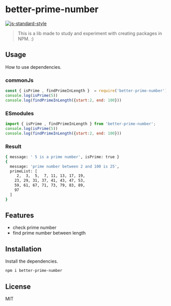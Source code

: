 # better-prime-number
[![js-standard-style](https://img.shields.io/badge/code%20style-standard-brightgreen.svg)](http://standardjs.com/)

> This is a lib made to study and experiment with creating packages in NPM. 
:)

## Usage
How to use dependencies.

### commonJs
```js
const { isPrime , findPrimeInLength }  = require('better-prime-number');
console.log(isPrime(5))
console.log(findPrimeInLength({start:2, end: 100}))
```



### ESmodules
```js
import { isPrime , findPrimeInLength } from 'better-prime-number';
console.log(isPrime(5))
console.log(findPrimeInLength({start:2, end: 100}))
```

### Result
```bash
{ message: ' 5 is a prime number', isPrime: true }
{
  message: 'prime number between 2 and 100 is 25',
  primeList: [
     2,  3,  5,  7, 11, 13, 17, 19,
    23, 29, 31, 37, 41, 43, 47, 53,
    59, 61, 67, 71, 73, 79, 83, 89,
    97
  ]
}
```

## Features

- check prime number
- find prime number between length 

## Installation
Install the dependencies.
```sh
npm i better-prime-number
```


## License

MIT


